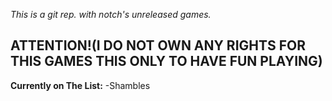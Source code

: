 _This is a git rep. with notch's unreleased games._

**ATTENTION!(I DO NOT OWN ANY RIGHTS FOR THIS GAMES THIS ONLY TO HAVE FUN PLAYING)**
----------------------------------------------------------------------------------
**Currently on The List:**
-Shambles
